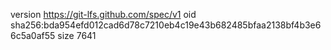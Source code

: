 version https://git-lfs.github.com/spec/v1
oid sha256:bda954efd012cad6d78c7210eb4c19e43b682485bfaa2138bf4b3e66c5a0af55
size 7641
